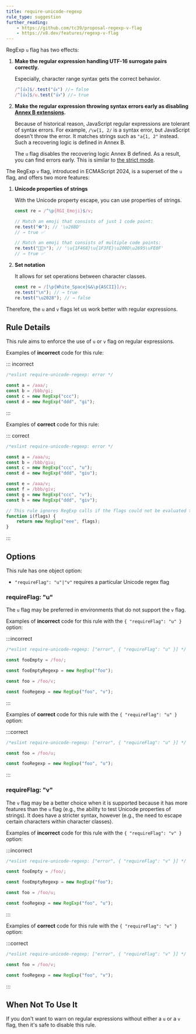 ```yaml
---
title: require-unicode-regexp
rule_type: suggestion
further_reading:
    - https://github.com/tc39/proposal-regexp-v-flag
    - https://v8.dev/features/regexp-v-flag
---
```


RegExp `u` flag has two effects:

1. **Make the regular expression handling UTF-16 surrogate pairs correctly.**

    Especially, character range syntax gets the correct behavior.

    ```js
    /^[👍]$/.test("👍") //→ false
    /^[👍]$/u.test("👍") //→ true
    ```

2. **Make the regular expression throwing syntax errors early as disabling [Annex B extensions](https://www.ecma-international.org/ecma-262/6.0/#sec-regular-expressions-patterns).**

    Because of historical reason, JavaScript regular expressions are tolerant of syntax errors. For example, `/\w{1, 2/` is a syntax error, but JavaScript doesn't throw the error. It matches strings such as `"a{1, 2"` instead. Such a recovering logic is defined in Annex B.

    The `u` flag disables the recovering logic Annex B defined. As a result, you can find errors early. This is similar to [the strict mode](https://developer.mozilla.org/en-US/docs/Web/JavaScript/Reference/Strict_mode).

The RegExp `v` flag, introduced in ECMAScript 2024, is a superset of the `u` flag, and offers two more features:

1. **Unicode properties of strings**

    With the Unicode property escape, you can use properties of strings.

    ```js
    const re = /^\p{RGI_Emoji}$/v;

    // Match an emoji that consists of just 1 code point:
    re.test("⚽"); // '\u26BD'
    // → true ✅

    // Match an emoji that consists of multiple code points:
    re.test("👨🏾‍⚕️"); // '\u{1F468}\u{1F3FE}\u200D\u2695\uFE0F'
    // → true ✅
    ```

2. **Set notation**

    It allows for set operations between character classes.

    ```js
    const re = /[\p{White_Space}&&\p{ASCII}]/v;
    re.test("\n"); // → true
    re.test("\u2028"); // → false
    ```

Therefore, the `u` and `v` flags let us work better with regular expressions.

## Rule Details

This rule aims to enforce the use of `u` or `v` flag on regular expressions.

Examples of **incorrect** code for this rule:

::: incorrect

```js
/*eslint require-unicode-regexp: error */

const a = /aaa/;
const b = /bbb/gi;
const c = new RegExp("ccc");
const d = new RegExp("ddd", "gi");
```

:::

Examples of **correct** code for this rule:

::: correct

```js
/*eslint require-unicode-regexp: error */

const a = /aaa/u;
const b = /bbb/giu;
const c = new RegExp("ccc", "u");
const d = new RegExp("ddd", "giu");

const e = /aaa/v;
const f = /bbb/giv;
const g = new RegExp("ccc", "v");
const h = new RegExp("ddd", "giv");

// This rule ignores RegExp calls if the flags could not be evaluated to a static value.
function i(flags) {
    return new RegExp("eee", flags);
}
```

:::

## Options

This rule has one object option:

- `"requireFlag": "u"|"v"` requires a particular Unicode regex flag

### requireFlag: "u"

The `u` flag may be preferred in environments that do not support the `v` flag.

Examples of **incorrect** code for this rule with the `{ "requireFlag": "u" }` option:

:::incorrect

```js
/*eslint require-unicode-regexp: ["error", { "requireFlag": "u" }] */

const fooEmpty = /foo/;

const fooEmptyRegexp = new RegExp("foo");

const foo = /foo/v;

const fooRegexp = new RegExp("foo", "v");
```

:::

Examples of **correct** code for this rule with the `{ "requireFlag": "u" }` option:

:::correct

```js
/*eslint require-unicode-regexp: ["error", { "requireFlag": "u" }] */

const foo = /foo/u;

const fooRegexp = new RegExp("foo", "u");
```

:::

### requireFlag: "v"

The `v` flag may be a better choice when it is supported because it has more
features than the `u` flag (e.g., the ability to test Unicode properties of strings). It
does have a stricter syntax, however (e.g., the need to escape certain
characters within character classes).

Examples of **incorrect** code for this rule with the `{ "requireFlag": "v" }` option:

:::incorrect

```js
/*eslint require-unicode-regexp: ["error", { "requireFlag": "v" }] */

const fooEmpty = /foo/;

const fooEmptyRegexp = new RegExp("foo");

const foo = /foo/u;

const fooRegexp = new RegExp("foo", "u");
```

:::

Examples of **correct** code for this rule with the `{ "requireFlag": "v" }` option:

:::correct

```js
/*eslint require-unicode-regexp: ["error", { "requireFlag": "v" }] */

const foo = /foo/v;

const fooRegexp = new RegExp("foo", "v");
```

:::

## When Not To Use It

If you don't want to warn on regular expressions without either a `u` or a `v` flag, then it's safe to disable this rule.
